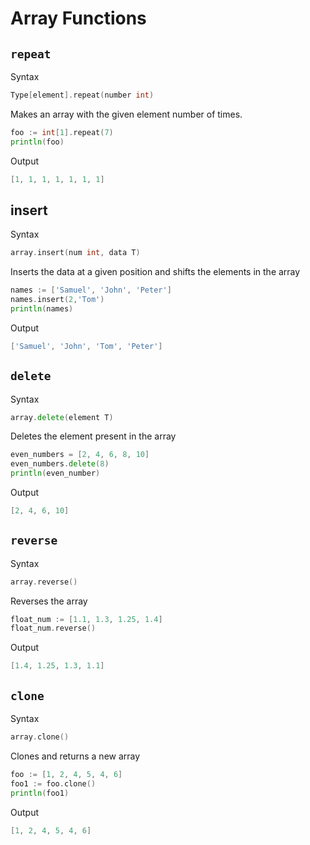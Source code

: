 # Array Functions

## `repeat` 

Syntax

```go
Type[element].repeat(number int)
```

Makes an array with the given element number of times.

```go
foo := int[1].repeat(7)
println(foo)
```
Output

```go
[1, 1, 1, 1, 1, 1, 1]
```

## insert

Syntax

```go
array.insert(num int, data T)
```

Inserts the data at a given position and shifts the elements in the array

```go
names := ['Samuel', 'John', 'Peter']
names.insert(2,'Tom')
println(names)
```

Output

```go
['Samuel', 'John', 'Tom', 'Peter']
```

## `delete`

Syntax

```go
array.delete(element T)
```

Deletes the element present in the array

```go
even_numbers = [2, 4, 6, 8, 10]
even_numbers.delete(8)
println(even_number)
```

Output

```go
[2, 4, 6, 10]
```

## `reverse`

Syntax

```go
array.reverse()
```

Reverses the array

```go
float_num := [1.1, 1.3, 1.25, 1.4]
float_num.reverse()
```

Output

```go
[1.4, 1.25, 1.3, 1.1]
```

## `clone`

Syntax

```go
array.clone()
```

Clones and returns a new array

```go
foo := [1, 2, 4, 5, 4, 6]
foo1 := foo.clone()
println(foo1)
```

Output

```go
[1, 2, 4, 5, 4, 6]
```
